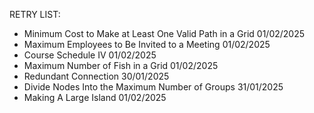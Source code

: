 RETRY LIST:

- Minimum Cost to Make at Least One Valid Path in a Grid 01/02/2025
- Maximum Employees to Be Invited to a Meeting 01/02/2025
- Course Schedule IV 01/02/2025
- Maximum Number of Fish in a Grid 01/02/2025
- Redundant Connection 30/01/2025
- Divide Nodes Into the Maximum Number of Groups 31/01/2025
- Making A Large Island 01/02/2025

